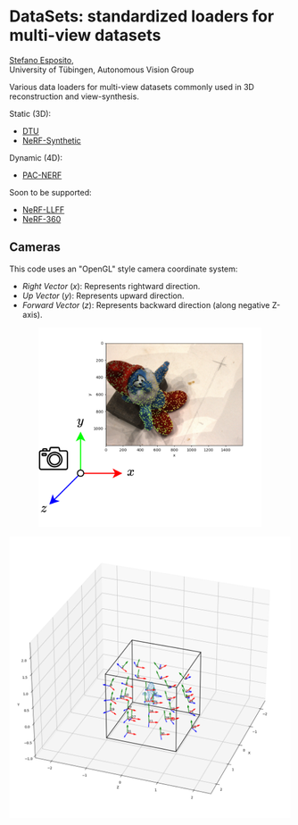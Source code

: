 # DataSets: standardized loaders for multi-view datasets

[Stefano Esposito](https://s-esposito.github.io/),
<br>
University of Tübingen, Autonomous Vision Group

Various data loaders for multi-view datasets commonly used in 3D reconstruction and view-synthesis.

Static (3D):
- [DTU](#)
- [NeRF-Synthetic](#)

Dynamic (4D):
- [PAC-NERF](#)

Soon to be supported:
- [NeRF-LLFF](#)
- [NeRF-360](#)

## Cameras
This code uses an "OpenGL" style camera coordinate system:
- *Right Vector* ($`x`$): Represents rightward direction.
- *Up Vector* ($`y`$): Represents upward direction.
- *Forward Vector* ($`z`$): Represents backward direction (along negative Z-axis).
    
<p align="middle">
  <img src="imgs/datasets_frame.png" width="400"/>
</p>

<p align="middle">
  <img src="imgs/dtu_poses.png" width="600"/>
</p>

<!---

# Citation

If you use this library for your research, please consider citing:

```
@inproceedings{datasets,
	title        = {DataSets: Standardized Loaders for Multi-View Datasets},
	author       = {
		Stefano Esposito
	},
	year         = 2023
}
```

# Contributors

<a href="https://github.com/s-esposito/datasets/graphs/contributors">
  <img src="https://contrib.rocks/image?repo=s-esposito/datasets" />
</a>

-->